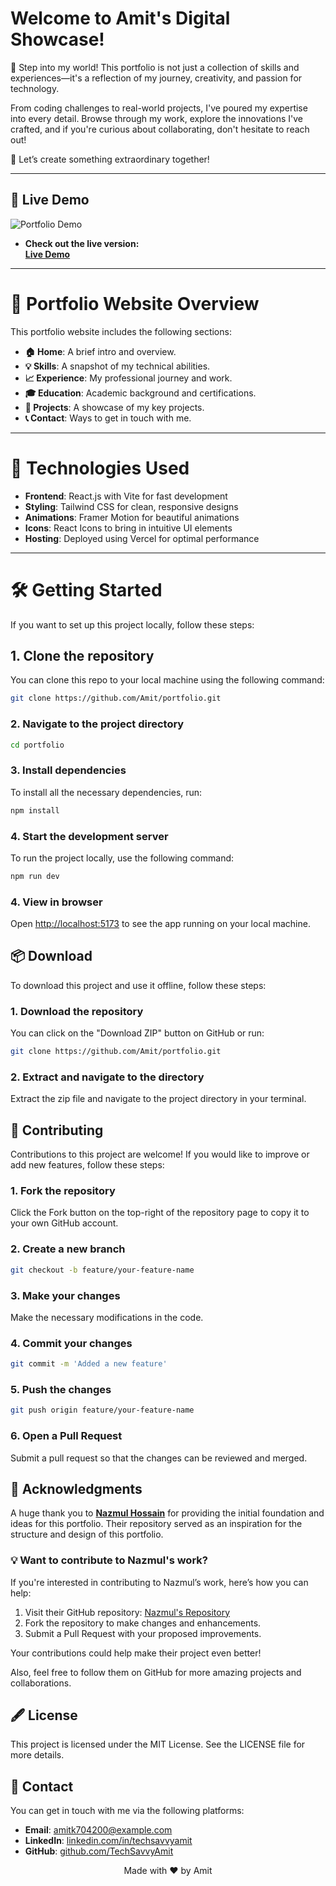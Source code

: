 # **Welcome to Amit's Digital Showcase!**

🌟 Step into my world! This portfolio is not just a collection of skills and experiences—it's a reflection of my journey, creativity, and passion for technology.

From coding challenges to real-world projects, I've poured my expertise into every detail. Browse through my work, explore the innovations I've crafted, and if you're curious about collaborating, don't hesitate to reach out!

🔗 Let’s create something extraordinary together!

---

## 🚀 Live Demo

![Portfolio Demo](https://github.com/TechSavvyAmit/portfolio/blob/main/src/assets/images/portfolio_demo.png)

- **Check out the live version:**  
  [**Live Demo**](https://portfolio-techsavvyamits-projects.vercel.app/)

---

# 🌟 Portfolio Website Overview

This portfolio website includes the following sections:

- **🏠 Home**: A brief intro and overview.
- **💡 Skills**: A snapshot of my technical abilities.
- **📈 Experience**: My professional journey and work.
- **🎓 Education**: Academic background and certifications.
- **🚀 Projects**: A showcase of my key projects.
- **📞 Contact**: Ways to get in touch with me.

---

# 🔧 Technologies Used

- **Frontend**: React.js with Vite for fast development
- **Styling**: Tailwind CSS for clean, responsive designs
- **Animations**: Framer Motion for beautiful animations
- **Icons**: React Icons to bring in intuitive UI elements
- **Hosting**: Deployed using Vercel for optimal performance

---

# 🛠️ Getting Started

If you want to set up this project locally, follow these steps:

## 1. Clone the repository

You can clone this repo to your local machine using the following command:

```bash
git clone https://github.com/Amit/portfolio.git
```

### 2. Navigate to the project directory

```bash
cd portfolio
```

### 3. Install dependencies

To install all the necessary dependencies, run:

```bash
npm install
```

### 4. Start the development server

To run the project locally, use the following command:

```bash
npm run dev
```

### 4. View in browser

Open [http://localhost:5173](http://localhost:5173) to see the app running on your local machine.

## 📦 Download

To download this project and use it offline, follow these steps:

### 1. Download the repository

You can click on the "Download ZIP" button on GitHub or run:

```bash
git clone https://github.com/Amit/portfolio.git
```

### 2. Extract and navigate to the directory

Extract the zip file and navigate to the project directory in your terminal.

## 📝 Contributing

Contributions to this project are welcome! If you would like to improve or add new features, follow these steps:

### 1. Fork the repository

Click the Fork button on the top-right of the repository page to copy it to your own GitHub account.

### 2. Create a new branch

```bash
git checkout -b feature/your-feature-name
```

### 3. Make your changes

Make the necessary modifications in the code.

### 4. Commit your changes

```bash
git commit -m 'Added a new feature'
```

### 5. Push the changes

```bash
git push origin feature/your-feature-name
```

### 6. Open a Pull Request

Submit a pull request so that the changes can be reviewed and merged.

## 🙏 Acknowledgments

A huge thank you to **[Nazmul Hossain](https://github.com/seraprogrammer)** for providing the initial foundation and ideas for this portfolio. Their repository served as an inspiration for the structure and design of this portfolio.

### 💡 Want to contribute to Nazmul's work?

If you're interested in contributing to Nazmul’s work, here’s how you can help:

1. Visit their GitHub repository: [Nazmul's Repository](https://github.com/seraprogrammer)
2. Fork the repository to make changes and enhancements.
3. Submit a Pull Request with your proposed improvements.

Your contributions could help make their project even better!

Also, feel free to follow them on GitHub for more amazing projects and collaborations.

## 🖋️ License

This project is licensed under the MIT License. See the LICENSE file for more details.

## 💬 Contact

You can get in touch with me via the following platforms:

- **Email**: amitk704200@example.com
- **LinkedIn**: [linkedin.com/in/techsavvyamit](https://www.linkedin.com/in/techsavvyamit/)
- **GitHub**: [github.com/TechSavvyAmit](https://github.com/TechSavvyAmit)

<div align="center">Made with ❤️ by Amit</div>
